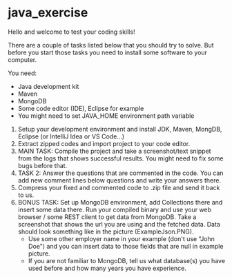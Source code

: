 # java_exercise

Hello and welcome to test your coding skills! 

There are a couple of tasks listed below that you should try to solve.
But before you start those tasks you need to install some software to your computer.

You need:
 - Java development kit
 - Maven
 - MongoDB
 - Some code editor (IDE), Eclipse for example
 - You might need to set JAVA_HOME environment path variable
 
 
 1. Setup your development environment and install JDK, Maven, MongDB, Eclipse (or IntelliJ Idea or VS Code...) 
 2. Extract zipped codes and import project to your code editor.
 3. MAIN TASK: Compile the project and take a screenshot/text snippet from the logs that shows successful results. You might need to fix some bugs before that.
 4. TASK 2: Answer the questions that are commented in the code. You can add new comment lines below questions and write your answers there.
 5. Compress your fixed and commented code to .zip file and send it back to us.
 6. BONUS TASK: Set up MongoDB environment, add Collections there and insert some data there. 
    Run your compiled binary and use your web browser / some REST client to get data from MongoDB.
    Take a screenshot that shows the url you are using and the fetched data. Data should look something like in the picture (ExampleJson.PNG).
    - Use some other employer name in your example (don't use "John Doe") and you can insert data to those fields that are null in example picture.
    - If you are not familiar to MongoDB, tell us what database(s) you have used before and how many years you have experience.  
